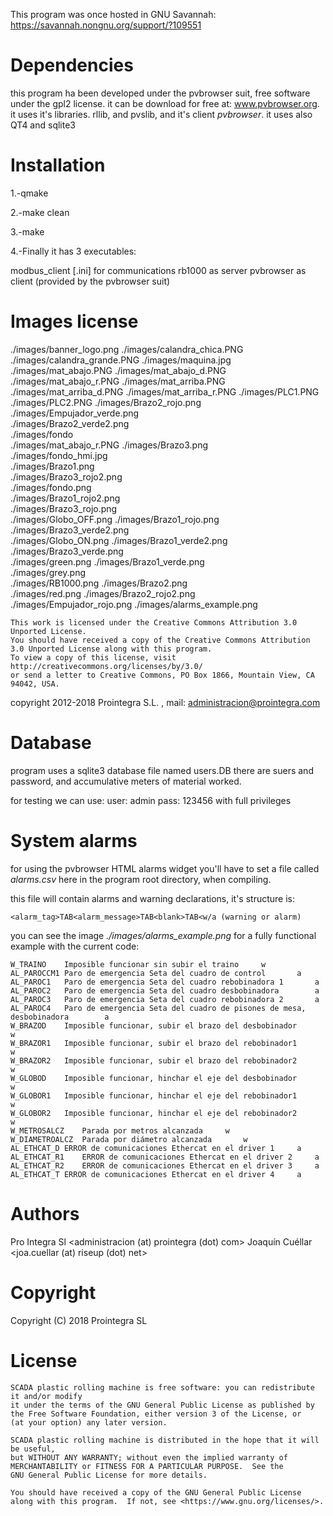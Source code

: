 This program was once hosted in GNU Savannah:
https://savannah.nongnu.org/support/?109551

# Dependencies

this program ha been developed under the pvbrowser suit, free software under the gpl2 license. it can be download for free at: www.pvbrowser.org.
it uses it's libraries. rllib, and pvslib, and it's client *pvbrowser*.
it uses also QT4 and sqlite3

# Installation

1.-qmake

2.-make clean

3.-make

4.-Finally it has 3 executables:

 modbus_client [.ini] for communications
 rb1000 as server
 pvbrowser as client (provided by the pvbrowser suit)

# Images license

./images/banner_logo.png
./images/calandra_chica.PNG
./images/calandra_grande.PNG
./images/maquina.jpg
./images/mat_abajo.PNG
./images/mat_abajo_d.PNG
./images/mat_abajo_r.PNG
./images/mat_arriba.PNG
./images/mat_arriba_d.PNG
./images/mat_arriba_r.PNG
./images/PLC1.PNG
./images/PLC2.PNG
./images/Brazo2_rojo.png      
./images/Empujador_verde.png  
./images/Brazo2_verde2.png    
./images/fondo                
./images/mat_abajo_r.PNG
./images/Brazo3.png           
./images/fondo_hmi.jpg        
./images/Brazo1.png         
./images/Brazo3_rojo2.png     
./images/fondo.png            
./images/Brazo1_rojo2.png   
./images/Brazo3_rojo.png      
./images/Globo_OFF.png
./images/Brazo1_rojo.png    
./images/Brazo3_verde2.png    
./images/Globo_ON.png
./images/Brazo1_verde2.png  
./images/Brazo3_verde.png     
./images/green.png
./images/Brazo1_verde.png   
./images/grey.png             
./images/RB1000.png
./images/Brazo2.png         
./images/red.png
./images/Brazo2_rojo2.png   
./images/Empujador_rojo.png 
./images/alarms_example.png 

```
This work is licensed under the Creative Commons Attribution 3.0 Unported License. 
You should have received a copy of the Creative Commons Attribution 3.0 Unported License along with this program.
To view a copy of this license, visit http://creativecommons.org/licenses/by/3.0/
or send a letter to Creative Commons, PO Box 1866, Mountain View, CA 94042, USA.
```

copyright 2012-2018 Prointegra S.L. , mail: administracion@prointegra.com

# Database

program uses a sqlite3 database file named users.DB
there are suers and password, and accumulative meters of material worked.

for testing we can use:
user: admin
pass: 123456
with full privileges

# System alarms

for using the pvbrowser HTML alarms widget you'll have to set a file called *alarms.csv* here in the program root directory, when compiling.

this file will contain alarms and warning declarations, it's structure is:

```
<alarm_tag>TAB<alarm_message>TAB<blank>TAB<w/a (warning or alarm)
```

you can see the image *./images/alarms_example.png* for a fully functional example with the current code:

```
W_TRAINO	Imposible funcionar sin subir el traino		w
AL_PAROCCM1	Paro de emergencia Seta del cuadro de control		a
AL_PAROC1	Paro de emergencia Seta del cuadro rebobinadora 1		a
AL_PAROC2	Paro de emergencia Seta del cuadro desbobinadora		a
AL_PAROC3	Paro de emergencia Seta del cuadro rebobinadora 2		a
AL_PAROC4	Paro de emergencia Seta del cuadro de pisones de mesa, desbobinadora		a
W_BRAZOD	Imposible funcionar, subir el brazo del desbobinador		w
W_BRAZOR1	Imposible funcionar, subir el brazo del rebobinador1		w
W_BRAZOR2	Imposible funcionar, subir el brazo del rebobinador2		w
W_GLOBOD	Imposible funcionar, hinchar el eje del desbobinador		w
W_GLOBOR1	Imposible funcionar, hinchar el eje del rebobinador1		w
W_GLOBOR2	Imposible funcionar, hinchar el eje del rebobinador2		w
W_METROSALCZ	Parada por metros alcanzada		w
W_DIAMETROALCZ	Parada por diámetro alcanzada		w
AL_ETHCAT_D	ERROR de comunicaciones Ethercat en el driver 1		a
AL_ETHCAT_R1	ERROR de comunicaciones Ethercat en el driver 2		a
AL_ETHCAT_R2	ERROR de comunicaciones Ethercat en el driver 3		a
AL_ETHCAT_T	ERROR de comunicaciones Ethercat en el driver 4		a
```

# Authors

Pro Integra Sl <administracion (at) prointegra (dot) com>
Joaquín Cuéllar <joa.cuellar (at) riseup (dot) net>

# Copyright

Copyright (C) 2018 Prointegra SL

# License

```
SCADA plastic rolling machine is free software: you can redistribute it and/or modify
it under the terms of the GNU General Public License as published by
the Free Software Foundation, either version 3 of the License, or
(at your option) any later version.

SCADA plastic rolling machine is distributed in the hope that it will be useful,
but WITHOUT ANY WARRANTY; without even the implied warranty of
MERCHANTABILITY or FITNESS FOR A PARTICULAR PURPOSE.  See the
GNU General Public License for more details.

You should have received a copy of the GNU General Public License
along with this program.  If not, see <https://www.gnu.org/licenses/>.
```
